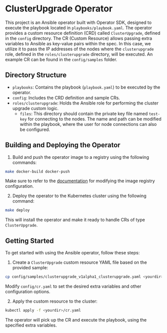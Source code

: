 # ClusterUpgrade Operator 

This project is an Ansible operator built with Operator SDK, designed to execute the playbook located in `playbooks/playbook.yaml`. The operator provides a custom resource definition (CRD) called `ClusterUpgrade`, defined in the `config` directory. The CR (Custom Resource) allows passing extra variables to Ansible as key-value pairs within the spec. In this case, we utilize it to pass the IP addresses of the nodes where the `clusterupgrade` role, defined in the `roles/clusterupgrade` directory, will be executed. An example CR can be found in the `config/samples` folder.

## Directory Structure

- `playbooks`: Contains the playbook (`playbook.yaml`) to be executed by the operator.
- `config`: Includes the CRD definition and sample CRs.
- `roles/clusterupgrade`: Holds the Ansible role for performing the cluster upgrade custom logic.
     - `files`: This directory should contain the private key file named `test-key` for connecting to the nodes. The name and path can be modified within the playbook, where the user for node connections can also be configured.


## Building and Deploying the Operator

1. Build and push the operator image to a registry using the following commands:

```bash
make docker-build docker-push
```
Make sure to refer to the [documentation](https://sdk.operatorframework.io/docs/building-operators/ansible/tutorial/#configure-the-operators-image-registry) for modifying the image registry configuration.

2. Deploy the operator to the Kubernetes cluster using the following command:

```bash
make deploy
```

This will install the operator and make it ready to handle CRs of type `ClusterUpgrade`.

## Getting Started

To get started with using the Ansible operator, follow these steps:

1. Create a `ClusterUpgrade` custom resource YAML file based on the provided sample:

```bash
cp config/samples/clusterupgrade_v1alpha1_clusterupgrade.yaml <yourdir>/cr.yaml
```
Modify `config/cr.yaml` to set the desired extra variables and other configuration options.

2. Apply the custom resource to the cluster:

```bash
kubectl apply -f <yourdir>/cr.yaml
```

The operator will pick up the CR and execute the playbook, using the specified extra variables.

